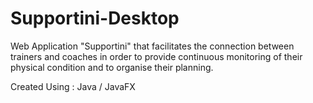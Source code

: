 # Supportini-Desktop
Web Application "Supportini" that facilitates the connection between trainers and coaches in order to provide continuous monitoring of their physical condition and to organise their planning.  

Created Using : Java / JavaFX

